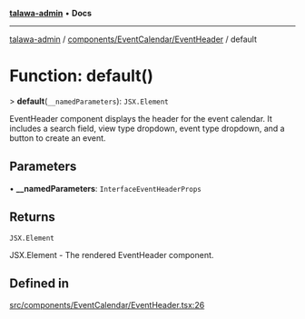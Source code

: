 [**talawa-admin**](../../../../README.md) • **Docs**

***

[talawa-admin](../../../../modules.md) / [components/EventCalendar/EventHeader](../README.md) / default

# Function: default()

\> **default**(`__namedParameters`): `JSX.Element`

EventHeader component displays the header for the event calendar.
It includes a search field, view type dropdown, event type dropdown, and a button to create an event.

## Parameters

• **\_\_namedParameters**: `InterfaceEventHeaderProps`

## Returns

`JSX.Element`

JSX.Element - The rendered EventHeader component.

## Defined in

[src/components/EventCalendar/EventHeader.tsx:26](https://github.com/PalisadoesFoundation/talawa-admin/blob/7a991b3aa824070bd53d6367f1ce7f072321af88/src/components/EventCalendar/EventHeader.tsx#L26)
